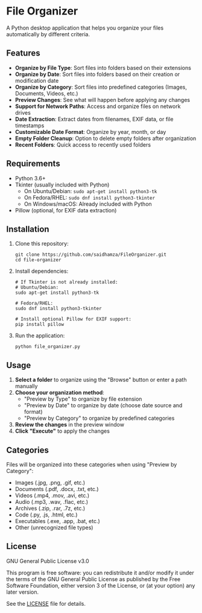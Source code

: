 # File Organizer

A Python desktop application that helps you organize your files automatically by different criteria.

## Features

- **Organize by File Type**: Sort files into folders based on their extensions
- **Organize by Date**: Sort files into folders based on their creation or modification date
- **Organize by Category**: Sort files into predefined categories (Images, Documents, Videos, etc.)
- **Preview Changes**: See what will happen before applying any changes
- **Support for Network Paths**: Access and organize files on network drives
- **Date Extraction**: Extract dates from filenames, EXIF data, or file timestamps
- **Customizable Date Format**: Organize by year, month, or day
- **Empty Folder Cleanup**: Option to delete empty folders after organization
- **Recent Folders**: Quick access to recently used folders

## Requirements

- Python 3.6+
- Tkinter (usually included with Python)
  - On Ubuntu/Debian: `sudo apt-get install python3-tk`
  - On Fedora/RHEL: `sudo dnf install python3-tkinter`
  - On Windows/macOS: Already included with Python
- Pillow (optional, for EXIF data extraction)

## Installation

1. Clone this repository:
   ```
   git clone https://github.com/saidhamza/FileOrganizer.git
   cd file-organizer
   ```

2. Install dependencies:
   ```
   # If Tkinter is not already installed:
   # Ubuntu/Debian:
   sudo apt-get install python3-tk
   
   # Fedora/RHEL:
   sudo dnf install python3-tkinter
   
   # Install optional Pillow for EXIF support:
   pip install pillow
   ```

3. Run the application:
   ```
   python file_organizer.py
   ```

## Usage

1. **Select a folder** to organize using the "Browse" button or enter a path manually
2. **Choose your organization method**:
   - "Preview by Type" to organize by file extension
   - "Preview by Date" to organize by date (choose date source and format)
   - "Preview by Category" to organize by predefined categories
3. **Review the changes** in the preview window
4. **Click "Execute"** to apply the changes

## Categories

Files will be organized into these categories when using "Preview by Category":
- Images (.jpg, .png, .gif, etc.)
- Documents (.pdf, .docx, .txt, etc.)
- Videos (.mp4, .mov, .avi, etc.)
- Audio (.mp3, .wav, .flac, etc.)
- Archives (.zip, .rar, .7z, etc.)
- Code (.py, .js, .html, etc.)
- Executables (.exe, .app, .bat, etc.)
- Other (unrecognized file types)

## License

GNU General Public License v3.0

This program is free software: you can redistribute it and/or modify it under the terms of the GNU General Public License as published by the Free Software Foundation, either version 3 of the License, or (at your option) any later version.

See the [LICENSE](LICENSE) file for details.
